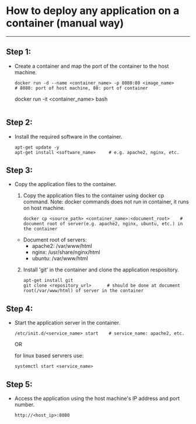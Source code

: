 # How to deploy any application on a container (manual way)
-----------------------------------------------------------

## Step 1:

- Create a container and map the port of the container to the host machine.

    ```
    docker run -d --name <container_name> -p 8080:80 <image_name>       # 8080: port of host machine, 80: port of container
    ```
    docker run -it <container_name> bash
    ```

## Step 2:

- Install the required software in the container.

    ```
    apt-get update -y
    apt-get install <software_name>     # e.g. apache2, nginx, etc.
    ```

## Step 3:

- Copy the application files to the container.

    1. Copy the application files to the container using docker cp command. Note: docker commands does not run in container, it runs on host machine.

        ```
        docker cp <source_path> <container_name>:<document_root>    # document root of server(e.g. apache2, nginx, ubuntu, etc.) in the container
        ```

    - Document root of servers:
        - apache2: /var/www/html
        - nginx: /usr/share/nginx/html
        - ubuntu: /var/www/html

    2. Install 'git' in the container and clone the application respository.
    
        ```
        apt-get install git
        git clone <repository_url>      # should be done at document root(/var/www/html) of server in the container
        ```

## Step 4:

- Start the application server in the container.

    ```
    /etc/init.d/<service_name> start    # service_name: apache2, etc.
    ```
    OR

    for linux based servrers use:

    ```
    systemctl start <service_name> 
    ```

## Step 5:

- Access the application using the host machine's IP address and port number.

    ```
    http://<host_ip>:8080
    ```